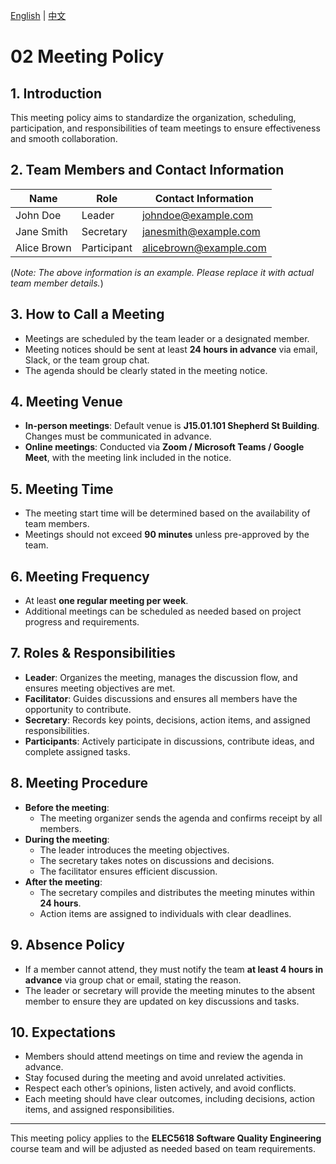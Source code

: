 [English](/02_meeting_policy/Meeting%20Policy.md) | [中文](/docs-zh/02_meeting_policy/Meeting%20Policy.md)

# 02 Meeting Policy

## 1. Introduction

This meeting policy aims to standardize the organization, scheduling, participation, and responsibilities of team meetings to ensure effectiveness and smooth collaboration.

## 2. Team Members and Contact Information

| Name        | Role        | Contact Information    |
| ----------- | ----------- | ---------------------- |
| John Doe    | Leader      | johndoe@example.com    |
| Jane Smith  | Secretary   | janesmith@example.com  |
| Alice Brown | Participant | alicebrown@example.com |

(_Note: The above information is an example. Please replace it with actual team member details._)

## 3. How to Call a Meeting

- Meetings are scheduled by the team leader or a designated member.
- Meeting notices should be sent at least **24 hours in advance** via email, Slack, or the team group chat.
- The agenda should be clearly stated in the meeting notice.

## 4. Meeting Venue

- **In-person meetings**: Default venue is **J15.01.101 Shepherd St Building**. Changes must be communicated in advance.
- **Online meetings**: Conducted via **Zoom / Microsoft Teams / Google Meet**, with the meeting link included in the notice.

## 5. Meeting Time

- The meeting start time will be determined based on the availability of team members.
- Meetings should not exceed **90 minutes** unless pre-approved by the team.

## 6. Meeting Frequency

- At least **one regular meeting per week**.
- Additional meetings can be scheduled as needed based on project progress and requirements.

## 7. Roles & Responsibilities

- **Leader**: Organizes the meeting, manages the discussion flow, and ensures meeting objectives are met.
- **Facilitator**: Guides discussions and ensures all members have the opportunity to contribute.
- **Secretary**: Records key points, decisions, action items, and assigned responsibilities.
- **Participants**: Actively participate in discussions, contribute ideas, and complete assigned tasks.

## 8. Meeting Procedure

- **Before the meeting**:
  - The meeting organizer sends the agenda and confirms receipt by all members.
- **During the meeting**:
  - The leader introduces the meeting objectives.
  - The secretary takes notes on discussions and decisions.
  - The facilitator ensures efficient discussion.
- **After the meeting**:
  - The secretary compiles and distributes the meeting minutes within **24 hours**.
  - Action items are assigned to individuals with clear deadlines.

## 9. Absence Policy

- If a member cannot attend, they must notify the team **at least 4 hours in advance** via group chat or email, stating the reason.
- The leader or secretary will provide the meeting minutes to the absent member to ensure they are updated on key discussions and tasks.

## 10. Expectations

- Members should attend meetings on time and review the agenda in advance.
- Stay focused during the meeting and avoid unrelated activities.
- Respect each other’s opinions, listen actively, and avoid conflicts.
- Each meeting should have clear outcomes, including decisions, action items, and assigned responsibilities.

---

This meeting policy applies to the **ELEC5618 Software Quality Engineering** course team and will be adjusted as needed based on team requirements.
